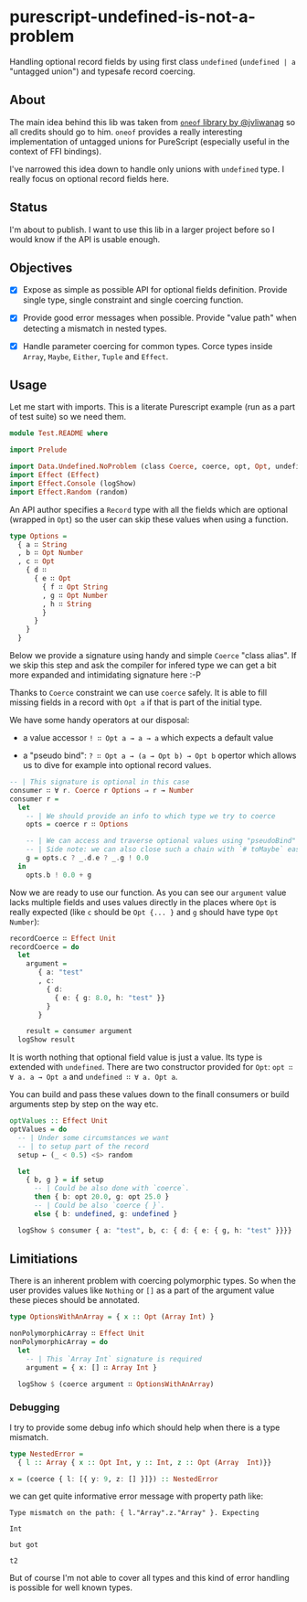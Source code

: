 # purescript-undefined-is-not-a-problem

Handling optional record fields by using first class `undefined` (`undefined | a` "untagged union") and typesafe record coercing.

## About

The main idea behind this lib was taken from [`oneof` library by @jvliwanag](https://github.com/jvliwanag/purescript-oneof) so all credits should go to him. `oneof` provides a really interesting implementation of untagged unions for PureScript (especially useful in the context of FFI bindings).

I've narrowed this idea down to handle only unions with `undefined` type. I really focus on optional record fields here.

## Status

I'm about to publish. I want to use this lib in a larger project before so I would know if the API is usable enough.

## Objectives

- [x] Expose as simple as possible API for optional fields definition. Provide single type, single constraint and single coercing function.

- [x] Provide good error messages when possible. Provide "value path" when detecting a mismatch in nested types.

- [x] Handle parameter coercing for common types. Corce types inside `Array`, `Maybe`, `Either`, `Tuple` and `Effect`.

## Usage

Let me start with imports. This is a literate Purescript example (run as a part of test suite) so we need them.

```purescript
module Test.README where

import Prelude

import Data.Undefined.NoProblem (class Coerce, coerce, opt, Opt, undefined, (?), (!))
import Effect (Effect)
import Effect.Console (logShow)
import Effect.Random (random)
```

An API author specifies a `Record` type with all the fields which are optional (wrapped in `Opt`) so the user can skip these values when using a function.

```purescript
type Options =
  { a ∷ String
  , b ∷ Opt Number
  , c ∷ Opt
    { d ∷
      { e ∷ Opt
        { f ∷ Opt String
        , g ∷ Opt Number
        , h ∷ String
        }
      }
    }
  }
```

Below we provide a signature using handy and simple `Coerce` "class alias". If we skip this step and ask the compiler for infered type we can get a bit more expanded and intimidating signature here :-P

Thanks to `Coerce` constraint we can use `coerce` safely. It is able to fill missing fields in a record with `Opt a` if that is part of the initial type.

We have some handy operators at our disposal:

  * a value accessor `! ∷ Opt a → a → a` which expects a default value

  * a "pseudo bind": `? ∷ Opt a → (a → Opt b) → Opt b` opertor which allows us to dive for example into optional record values.

```purescript
-- | This signature is optional in this case
consumer ∷ ∀ r. Coerce r Options ⇒ r → Number
consumer r =
  let
    -- | We should provide an info to which type we try to coerce
    opts = coerce r ∷ Options

    -- | We can access and traverse optional values using "pseudoBind" function.
    -- | Side note: we can also close such a chain with `# toMaybe` easily.
    g = opts.c ? _.d.e ? _.g ! 0.0
  in
    opts.b ! 0.0 + g
```

Now we are ready to use our function. As you can see our `argument` value lacks multiple fields and uses values directly in the places where `Opt` is really expected (like `c` should be `Opt {... }` and `g` should have type `Opt Number`):

```purescript
recordCoerce ∷ Effect Unit
recordCoerce = do
  let
    argument =
       { a: "test"
       , c:
         { d:
           { e: { g: 8.0, h: "test" }}
         }
       }

    result = consumer argument
  logShow result

```

It is worth nothing that optional field value is just a value. Its type is extended with `undefined`. There are two constructor provided for `Opt`: `opt ∷ ∀ a. a → Opt a` and `undefined ∷ ∀ a. Opt a`.

You can build and pass these values down to the finall consumers or build arguments step by step on the way etc.

```purescript
optValues :: Effect Unit
optValues = do
  -- | Under some circumstances we want
  -- | to setup part of the record
  setup ← (_ < 0.5) <$> random

  let
    { b, g } = if setup
      -- | Could be also done with `coerce`.
      then { b: opt 20.0, g: opt 25.0 }
      -- | Could be also `coerce { }`.
      else { b: undefined, g: undefined }

  logShow $ consumer { a: "test", b, c: { d: { e: { g, h: "test" }}}}
```

## Limitiations

There is an inherent problem with coercing polymorphic types. So when the user provides values like `Nothing` or `[]` as a part of the argument value these pieces should be annotated.

```purescript
type OptionsWithAnArray = { x :: Opt (Array Int) }

nonPolymorphicArray ∷ Effect Unit
nonPolymorphicArray = do
  let
    -- | This `Array Int` signature is required
    argument = { x: [] ∷ Array Int }

  logShow $ (coerce argument ∷ OptionsWithAnArray)
```

### Debugging

I try to provide some debug info which should help when there is a type mismatch.

  ```purescript
  type NestedError =
    { l :: Array { x :: Opt Int, y :: Int, z :: Opt (Array  Int)}}

  x = (coerce { l: [{ y: 9, z: [] }]}) :: NestedError
  ```

we can get quite informative error message with property path like:

  ```shell
  Type mismatch on the path: { l."Array".z."Array" }. Expecting

  Int

  but got

  t2
  ```

But of course I'm not able to cover all types and this kind of error handling is possible for well known types.



<!--
## The Problem

### Why do you use `Record.Union` namespace?

We think about optional fields in a `Record` as a representation of sum of different types. Lets consider this type (where `Opt` marks an optional field):

  ```
  type R =
    { x ∷ Opt Int
    , y ∷ Opt Int
    }
  ```

Let's look at possible values of this hypothetical type (pseudocode):

  ```
  r ∷ Array R
  r = [ { x: 1 }, { y: 2 }, {}, { x: 1, y: 2 } ]
  ```

Of course the above won't typecheck and compile but it is not important. The thing is that we can just think of the above types in terms of a sum like:

  ```
  data R = OnlyX { x ∷ Int } | OnlyY { y ∷ Int } | None {} | XandY { x ∷ Int, y ∷ Int }
  ```
-->


<!--
But let's talk about the basics. The basic idea in `oneof` is to provide type safe casting for values of types which are members of "untagged union" type (like in _TypeScript_).

T.B.C.

When I say value of type like `Int |+| String |+| Number` we state that any value which is an `Int` a `String` or a `Number`. we can safely cast value of for example type `Number` to this.

When we extend union idea to the `Record` type (we are handing only these kind of unions here) we can nicely handle optional fields.
-->


